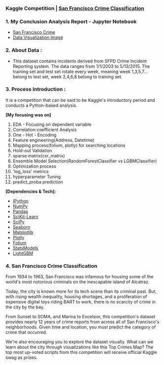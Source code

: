 ### Kaggle Competition | [San Francisco Crime Classification](https://www.kaggle.com/c/sf-crime)


### 1. My Conclusion Analysis Report - Jupyter Notebook
* [San Francisco Crime](https://UnimportantCoolProfessional.saeyoonyoon.repl.co)
* [Data Visualization Image](https://github.com/miedlev/kaggle---San-Francisco-Crime-Classfication/tree/main/Image)


### 2. About Data :
* This dataset contains incidents derived from SFPD Crime Incident Reporting system. The data ranges from 1/1/2003 to 5/13/2015. The training set and test set rotate every week, meaning week 1,3,5,7... belong to test set, week 2,4,6,8 belong to training set. 


### 3. Process Introduction :
It is a competition that can be said to be Kaggle's introductory period and conducts a Python-based analysis. 

**[My focusing was on]** 
1. EDA - Focusing on dependent variable
2. Correlation coefficient Analysis
3. One - Hot - Encoding
4. Feature engineering(Address, Datetime)
5. Mapping process(folium, plotly) for searching locations 
6. Hold-out Validation 
7. sparse matrix(csr_matrix)
8. Ensemble Model Selection(RandomForestClassifier vs LGBMClassifier)
9. Optimization process
10. 'log_loss' metrics
11. hyperparameter Tuning 
12. predict_proba prediction

**[Dependencies & Tech]:**
* [IPython](http://ipython.org/)
* [NumPy](http://www.numpy.org/)
* [Pandas](http://pandas.pydata.org/)
* [SciKit-Learn](http://scikit-learn.org/stable/)
* [SciPy](http://www.scipy.org/)
* [Seaborn](https://seaborn.pydata.org/)
* [Matplotlib](http://matplotlib.org/)
* [Plotly](https://plotly.com/python/)
* [Folium](https://pypi.org/project/folium/)
* [StatsModels](http://statsmodels.sourceforge.net/)
* [LightGBM](https://lightgbm.readthedocs.io/en/latest/)


### 4. San Francisco Crime Classification
From 1934 to 1963, San Francisco was infamous for housing some of the world's most notorious criminals on the inescapable island of Alcatraz.

Today, the city is known more for its tech scene than its criminal past. But, with rising wealth inequality, housing shortages, and a proliferation of expensive digital toys riding BART to work, there is no scarcity of crime in the city by the bay.

From Sunset to SOMA, and Marina to Excelsior, this competition's dataset provides nearly 12 years of crime reports from across all of San Francisco's neighborhoods. Given time and location, you must predict the category of crime that occurred.

We're also encouraging you to explore the dataset visually. What can we learn about the city through visualizations like this Top Crimes Map? The top most up-voted scripts from this competition will receive official Kaggle swag as prizes. 
